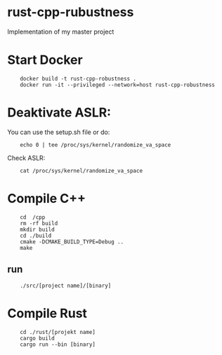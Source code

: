 # rust-cpp-rubustness
Implementation of my master project

# Start Docker 

        docker build -t rust-cpp-robustness .
        docker run -it --privileged --network=host rust-cpp-robustness



# Deaktivate ASLR:
You can use the setup.sh file or do:

        echo 0 | tee /proc/sys/kernel/randomize_va_space

Check ASLR:

        cat /proc/sys/kernel/randomize_va_space

# Compile C++

        cd  /cpp
        rm -rf build
        mkdir build
        cd ./build
        cmake -DCMAKE_BUILD_TYPE=Debug ..    
        make

## run

        ./src/[project name]/[binary]

# Compile Rust

        cd ./rust/[projekt name]
        cargo build
        cargo run --bin [binary]  


